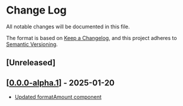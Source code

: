 # Change Log

All notable changes will be documented in this file.

The format is based on [Keep a Changelog](https://keepachangelog.com/en/1.0.0/),
and this project adheres to [Semantic Versioning](https://semver.org/spec/v2.0.0.html).

## [Unreleased]

## [[0.0.0-alpha.1](https://github.com/multiversx/mx-sdk-dapp-core-ui/pull/16)] - 2025-01-20
- [Updated formatAmount component](https://github.com/multiversx/mx-sdk-dapp-core-ui/pull/15)